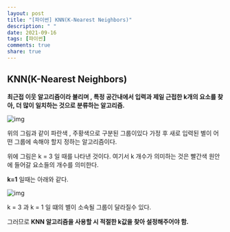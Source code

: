 ```yaml
---
layout: post
title: "[파이썬] KNN(K-Nearest Neighbors)"
description: " "
date: 2021-09-16
tags: [파이썬]
comments: true
share: true
---
```



## KNN(K-Nearest Neighbors)

**최근접 이웃 알고리즘이라 불리며 , 특정 공간내에서 입력과 제일 근접한 k개의 요소를 찾아, 더 많이 일치하는 것으로 분류하는 알고리즘.**

![img](https://t1.daumcdn.net/cfile/tistory/99507F4C5B375A710D)

위의 그림과 같이 파란색 , 주황색으로 구분된 그룹이있다 가정 후 새로 입력된 별이 어떤 그룹에 속해야 할지 정하는 알고리즘이다.

위에 그림은 k = 3 일 때를 나타낸 것이다. 여기서 k 개수가 의미하는 것은 빨간색 원안에 들어갈 요소들의 개수를 의미한다.



**k=1** 일때는 아래와 같다.

![img](https://t1.daumcdn.net/cfile/tistory/99C352455B375B292D)

k = 3 과 k = 1 일 떄의 별이 소속될 그룹이 달라질수 있다.

그러므로 **KNN 알고리즘을 사용할 시 적절한 k값을 찾아 설정해주어야 함.**

